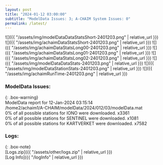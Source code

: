 ```yaml
---
layout: post
title: "2024-01-12 03:00:00"
subtitle: "ModelData Issues: 3; A-CHAIM System Issues: 0"
permalink: /latest/
---
```


![]({{ "/assets/img/modelDataDataStatsShort-2401203.png" | relative_url }})
![]({{ "/assets/img/achaimDataStatsShort-2401203.png" | relative_url }})
![]({{ "/assets/img/achaimDataStatsLong00-2401203.png" | relative_url }})
![]({{ "/assets/img/achaimDataStatsLong01-2401203.png" | relative_url }})
![]({{ "/assets/img/achaimDataStatsLong02-2401203.png" | relative_url }})
![]({{ "/assets/img/modelDataDataStats-2401203.png" | relative_url }})
![]({{ "/assets/img/modelDataStationStats-2401203.png" | relative_url }})
![]({{ "/assets/img/achaimRunTime-2401203.png" | relative_url }})


### ModelData Issues:  
  
{: .box-warning}  
 ModelData report for 12-Jan-2024 03:15:14   
 /home2/achaim1/A-CHAIM/modelData/2024/012/03/modelData.mat   
 0% of all possible stations for IONO were downloaded. x3361   
 0% of all possible stations for SENTINEL were downloaded. x1081   
 0% of all possible stations for KARTVERKET were downloaded. x7582   
  


### Logs:  
  
{: .box-note}  
[Logs.zip]({{ "/assets/other/logs.zip" | relative_url }})  
[Log Info]({{ "/logInfo" | relative_url }})  

